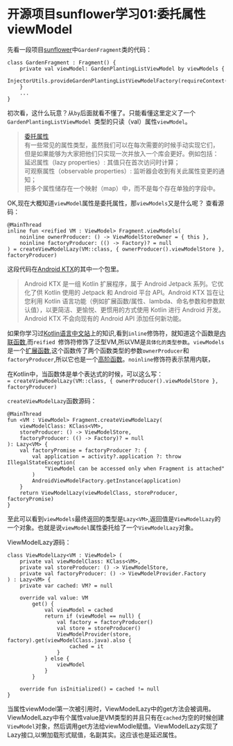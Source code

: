 # 开源项目sunflower学习01:委托属性viewModel

先看一段项目[sunflower](https://github.com/android/sunflower)中`GardenFragment`类的代码：
```
class GardenFragment : Fragment() {
    private val viewModel: GardenPlantingListViewModel by viewModels {
        InjectorUtils.provideGardenPlantingListViewModelFactory(requireContext())
    }
    ...
}
```
初次看，这什么玩意？从`by`后面就看不懂了。只能看懂这里定义了一个`GardenPlantingListViewModel `类型的只读（val）属性`viewModel`。

> [委托属性](https://www.kotlincn.net/docs/reference/delegated-properties.html)     
有一些常见的属性类型，虽然我们可以在每次需要的时候手动实现它们， 但是如果能够为大家把他们只实现一次并放入一个库会更好。例如包括：  
延迟属性（lazy properties）: 其值只在首次访问时计算；  
可观察属性（observable properties）: 监听器会收到有关此属性变更的通知；  
把多个属性储存在一个映射（map）中，而不是每个存在单独的字段中。

OK,现在大概知道`viewModel`属性是委托属性，那`viewModels`又是什么呢？
查看源码：
```
@MainThread
inline fun <reified VM : ViewModel> Fragment.viewModels(
    noinline ownerProducer: () -> ViewModelStoreOwner = { this },
    noinline factoryProducer: (() -> Factory)? = null
) = createViewModelLazy(VM::class, { ownerProducer().viewModelStore }, factoryProducer)
```
这段代码在[Android KTX](https://developer.android.google.cn/kotlin/ktx.html)的其中一个包里。
>Android KTX 是一组 Kotlin 扩展程序，属于 Android Jetpack 系列。它优化了供 Kotlin 使用的 Jetpack 和 Android 平台 API。Android KTX 旨在让您利用 Kotlin 语言功能（例如扩展函数/属性、lambda、命名参数和参数默认值），以更简洁、更愉悦、更惯用的方式使用 Kotlin 进行 Android 开发。Android KTX 不会向现有的 Android API 添加任何新功能。

如果你学习过[Kotlin语言中文站](https://www.kotlincn.net/docs/reference/)上的知识,看到`inline`修饰符，就知道这个函数是[内联函数](https://www.kotlincn.net/docs/reference/inline-functions.html),而`reified `修饰符修饰了泛型VM,所以VM是`具体化的类型参数`。`viewModels`是一个[扩展函数](https://www.kotlincn.net/docs/reference/extensions.html),这个函数传了两个函数类型的参数`ownerProducer`和`factoryProducer`,所以它也是一个[高阶函数](https://www.kotlincn.net/docs/reference/lambdas.html)。`noinline`修饰符表示禁用内联，

在Kotlin中，当函数体是单个表达式的时候，可以这么写：  
`= createViewModelLazy(VM::class, { ownerProducer().viewModelStore }, factoryProducer)`

`createViewModelLazy`函数源码：
```
@MainThread
fun <VM : ViewModel> Fragment.createViewModelLazy(
    viewModelClass: KClass<VM>,
    storeProducer: () -> ViewModelStore,
    factoryProducer: (() -> Factory)? = null
): Lazy<VM> {
    val factoryPromise = factoryProducer ?: {
        val application = activity?.application ?: throw IllegalStateException(
            "ViewModel can be accessed only when Fragment is attached"
        )
        AndroidViewModelFactory.getInstance(application)
    }
    return ViewModelLazy(viewModelClass, storeProducer, factoryPromise)
}
```
至此可以看到`viewModels`最终返回的类型是`Lazy<VM>`,返回值是`ViewModelLazy`的一个对象。也就是说`viewModel`属性委托给了一个`ViewModelLazy`对象。

ViewModelLazy源码：
```
class ViewModelLazy<VM : ViewModel> (
    private val viewModelClass: KClass<VM>,
    private val storeProducer: () -> ViewModelStore,
    private val factoryProducer: () -> ViewModelProvider.Factory
) : Lazy<VM> {
    private var cached: VM? = null

    override val value: VM
        get() {
            val viewModel = cached
            return if (viewModel == null) {
                val factory = factoryProducer()
                val store = storeProducer()
                ViewModelProvider(store, factory).get(viewModelClass.java).also {
                    cached = it
                }
            } else {
                viewModel
            }
        }

    override fun isInitialized() = cached != null
}
```
当属性viewModel第一次被引用时，ViewModelLazy中的get方法会被调用。
ViewModelLazy中有个属性value是VM类型的并且只有在`cached`为空的时候创建`ViewModel`对象，然后调用get方法给viewModle赋值。ViewModelLazy实现了Lazy接口,以懒加载形式赋值，名副其实。这应该也是延迟属性。
